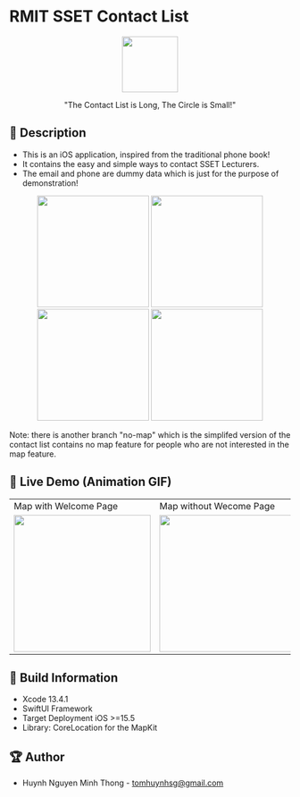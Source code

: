 # RMIT SSET Contact List


<p align="center">
  <img width="100" src="https://i.imgur.com/AxQds7t.png">
</p>

<p align="center">"The Contact List is Long, The Circle is Small!"</p>

## 📖 Description

- This is an iOS application, inspired from the traditional phone book!
- It contains the easy and simple ways to contact SSET Lecturers.
- The email and phone are dummy data which is just for the purpose of demonstration!

<p align="center">
  <img src="https://i.imgur.com/tyRPWoU.png" width="200" > 
  <img src="https://i.imgur.com/pKrM1Hq.png" width="200" > 
  <img src="https://i.imgur.com/fUnVWV4.png" width="200" > 
  <img src="https://i.imgur.com/2nkYjyf.png" width="200" >
</p>

Note: there is another branch "no-map" which is the simplifed version of the contact list contains no map feature for people who are not interested in the map feature.

## 🔮 Live Demo (Animation GIF)

<table>
  <tr>
     <td>Map with Welcome Page</td>
     <td>Map without Wecome Page</td>
     <td>No Map without Wecome Page</td>
  </tr>
  <tr>
    <td><img src="https://github.com/TomHuynhSG/SSETContactList/blob/main/screenshots/welcome-page.gif?raw=true" width="245"></td>
    <td><img src="https://github.com/TomHuynhSG/SSETContactList/blob/main/screenshots/full-version-demo.gif?raw=true" width="245"></td>
    <td><img src="https://github.com/TomHuynhSG/SSETContactList/blob/main/screenshots/no-map-demo.gif?raw=true" width="245"></td>
   </tr>

 </table>

## 🔧 Build Information
- Xcode 13.4.1
- SwiftUI Framework
- Target Deployment iOS >=15.5
- Library: CoreLocation for the MapKit

## 🏆 Author
- Huynh Nguyen Minh Thong - tomhuynhsg@gmail.com
